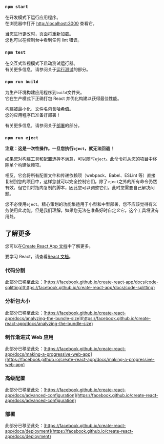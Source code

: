 ### `npm start`
在开发模式下运行应用程序。\
在浏览器中打开 [http://localhost:3000](http://localhost:3000) 查看它。

当您进行更改时，页面将重新加载。\
您也可以在控制台中看到任何 lint 错误。

### `npm test`

在交互式监视模式下启动测试运行器。\
有关更多信息，请参阅关于[运行测试](https://facebook.github.io/create-react-app/docs/running-tests)的部分。

### `npm run build`

为生产环境构建应用程序到`build`文件夹。\
它在生产模式下正确打包 React 并优化构建以获得最佳性能。

构建被最小化，文件名包含哈希值。\
您的应用程序已准备好部署！

有关更多信息，请参阅关于[部署](https://facebook.github.io/create-react-app/docs/deployment)的部分。

### `npm run eject`

**注意：这是一次性操作。一旦您执行`eject`，就无法回退！**

如果您对构建工具和配置选择不满意，可以随时`eject`。此命令将从您的项目中移除单个构建依赖项。

相反，它会将所有配置文件和传递依赖项（webpack、Babel、ESLint 等）直接复制到您的项目中，这样您就可以完全控制它们。除了`eject`之外的所有命令仍然有效，但它们将指向复制的脚本，因此您可以调整它们。此时您需要自己解决问题。

您不必使用`eject`。精心策划的功能集适用于小型和中型部署，您不应该觉得有义务使用此功能。但是我们理解，如果您无法在准备好时自定义它，这个工具将没有用处。

## 了解更多

您可以在[Create React App 文档](https://facebook.github.io/create-react-app/docs/getting-started)中了解更多。

要学习 React，请查看[React 文档](https://reactjs.org/)。

### 代码分割

此部分已移至此处：[https://facebook.github.io/create-react-app/docs/code-splitting](https://facebook.github.io/create-react-app/docs/code-splitting)

### 分析包大小

此部分已移至此处：[https://facebook.github.io/create-react-app/docs/analyzing-the-bundle-size](https://facebook.github.io/create-react-app/docs/analyzing-the-bundle-size)

### 制作渐进式 Web 应用

此部分已移至此处：[https://facebook.github.io/create-react-app/docs/making-a-progressive-web-app](https://facebook.github.io/create-react-app/docs/making-a-progressive-web-app)

### 高级配置

此部分已移至此处：[https://facebook.github.io/create-react-app/docs/advanced-configuration](https://facebook.github.io/create-react-app/docs/advanced-configuration)

### 部署

此部分已移至此处：[https://facebook.github.io/create-react-app/docs/deployment](https://facebook.github.io/create-react-app/docs/deployment)